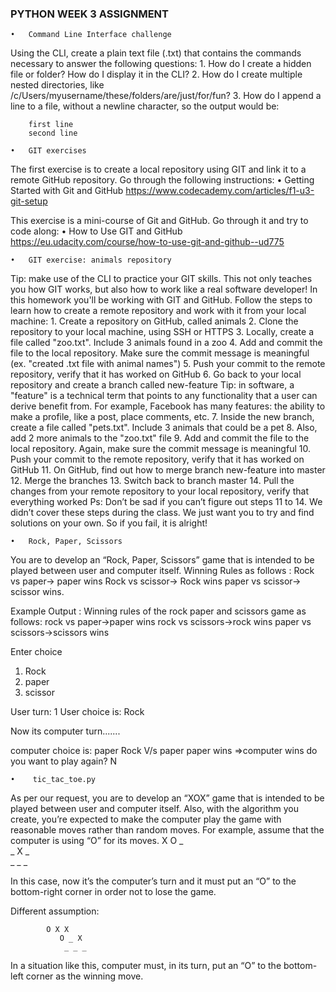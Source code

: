 ### PYTHON WEEK 3 ASSIGNMENT

	•	Command Line Interface challenge
Using the CLI, create a plain text file (.txt) that contains the commands necessary to answer the following questions:
    1.    How do I create a hidden file or folder? How do I display it in the CLI?
    2.    How do I create multiple nested directories, like /c/Users/myusername/these/folders/are/just/for/fun?
    3.    How do I append a line to a file, without a newline character, so the output would be:
        
        first line
        second line

	•	GIT exercises
The first exercise is to create a local repository using GIT and link it to a remote GitHub repository. Go through the following instructions:
    •    Getting Started with Git and GitHub
https://www.codecademy.com/articles/f1-u3-git-setup

This exercise is a mini-course of Git and GitHub. Go through it and try to code along:
    •    How to Use GIT and GitHub
https://eu.udacity.com/course/how-to-use-git-and-github--ud775

	•	GIT exercise: animals repository
Tip: make use of the CLI to practice your GIT skills. This not only teaches you how GIT works, but also how to work like a real software developer!
In this homework you'll be working with GIT and GitHub. Follow the steps to learn how to create a remote repository and work with it from your local machine:
    1.    Create a repository on GitHub, called animals
    2.    Clone the repository to your local machine, using SSH or HTTPS
    3.    Locally, create a file called "zoo.txt". Include 3 animals found in a zoo
    4.    Add and commit the file to the local repository. Make sure the commit message is meaningful (ex. "created .txt file with animal names")
    5.    Push your commit to the remote repository, verify that it has worked on GitHub
    6.    Go back to your local repository and create a branch called new-feature
Tip: in software, a "feature" is a technical term that points to any functionality that a user can derive benefit from. For example, Facebook has many features: the ability to make a profile, like a post, place comments, etc.
    7.    Inside the new branch, create a file called "pets.txt". Include 3 animals that could be a pet
    8.    Also, add 2 more animals to the "zoo.txt" file
    9.    Add and commit the file to the local repository. Again, make sure the commit message is meaningful
    10.    Push your commit to the remote repository, verify that it has worked on GitHub
    11.    On GitHub, find out how to merge branch new-feature into master
    12.    Merge the branches
    13.    Switch back to branch master
    14.    Pull the changes from your remote repository to your local repository, verify that everything worked
Ps: Don’t be sad if you can’t figure out steps 11 to 14. We didn’t cover these steps during the class. We just want you to try and find solutions on your own. So if you fail, it is alright!

	•	Rock, Paper, Scissors
You are to develop an “Rock, Paper, Scissors” game that is intended to be played between user and computer itself.
Winning Rules as follows :
Rock vs paper-> paper wins
Rock vs scissor-> Rock wins
paper vs scissor-> scissor wins.

 Example Output :
Winning rules of the rock paper and scissors game as follows:
rock vs paper->paper wins 
rock vs scissors->rock wins 
paper vs scissors->scissors wins 

Enter choice 
 1. Rock 
 2. paper 
 3. scissor 

User turn: 1
User choice is: Rock

Now its computer turn.......

computer choice is: paper
Rock V/s paper
paper wins =>computer wins
do you want to play again?
N

	•	 tic_tac_toe.py
  As per our request, you are to develop an “XOX” game that is intended to be played between user and computer itself. Also, with the algorithm you create, you’re expected to make the computer play the game with reasonable moves rather than random moves.
For example, assume that the computer is using “O” for its moves. 
     	    X O _  
               _ X _   
               _ _ _

In this case, now it’s the computer’s turn and it must put an “O” to the bottom-right corner in order not to lose the game.

Different assumption: 

    	    O X X 
               O _ X 
                _ _ _ 

In a situation like this, computer must, in its turn, put an “O” to the bottom-left corner as the winning move. 

